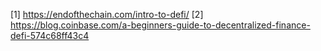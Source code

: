 [1] https://endofthechain.com/intro-to-defi/
[2] https://blog.coinbase.com/a-beginners-guide-to-decentralized-finance-defi-574c68ff43c4
